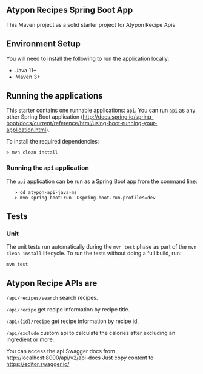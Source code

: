 ## Atypon Recipes Spring Boot App

This Maven project as a solid starter project for Atypon Recipe Apis

## Environment Setup

You will need to install the following to run the application locally:

* Java 11+
* Maven 3+

## Running the applications

This starter contains one runnable applications: `api`. You can run `api` as any other Spring Boot
application (http://docs.spring.io/spring-boot/docs/current/reference/html/using-boot-running-your-application.html).

To install the required dependencies:

```
> mvn clean install
```

### Running the `api` application

The `api` application can be run as a Spring Boot app from the command line:

```
   > cd atypon-api-java-ms
   > mvn spring-boot:run -Dspring-boot.run.profiles=dev 
```


## Tests

### Unit

The unit tests run automatically during the `mvn test` phase as part of the `mvn clean install` lifecycle. To run the
tests without doing a full build, run:

```
mvn test
```

## Atypon Recipe APIs are

`/api/recipes/search`
search recipes.

`/api/recipe` 
get recipe information by recipe title.

`/api/{id}/recipe`
get recipe information by recipe id.

`/api/exclude` 
custom api to calculate the calories after excluding an ingredient or more.

You can access the api Swagger docs from http://localhost:8090/api/v2/api-docs 
Just copy content to https://editor.swagger.io/
